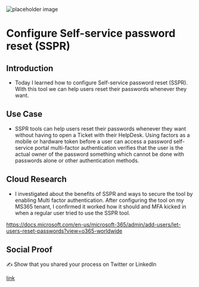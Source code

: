 ![placeholder image](https://cdn.lynda.com/course/545919/545919-637364515893414087-16x9.jpg)

# Configure Self-service password reset (SSPR)

## Introduction

- Today I learned how to configure Self-service password reset (SSPR). With this tool we can help users reset their passwords whenever they want.

## Use Case

- SSPR tools can help users reset their passwords whenever they want without having to open a Ticket with their HelpDesk. Using factors as a mobile or hardware token before a user can access a password self-service portal multi-factor authentication verifies that the user is the actual owner of the password something which cannot be done with passwords alone or other authentication methods.

## Cloud Research

- I investigated about the benefits of SSPR and ways to secure the tool by enabling Multi factor authentication. After configuring the tool on my MS365 tenant, I confirmed it worked how it should and MFA kicked in when a regular user tried to use the SSPR tool.

https://docs.microsoft.com/en-us/microsoft-365/admin/add-users/let-users-reset-passwords?view=o365-worldwide

## Social Proof

✍️ Show that you shared your process on Twitter or LinkedIn

[link](link)
